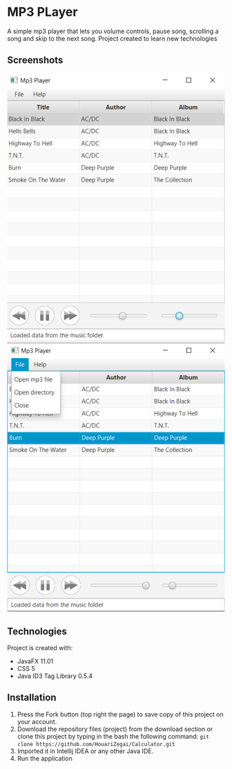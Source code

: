 # MP3 PLayer #
A simple mp3 player that lets you volume controls, pause song, scrolling a song and skip to the next song. 
Project created to learn new technologies

##  Screenshots ##
![Main window](./screenshots/Mp3Player.png)
![Options](./screenshots/Mp3Player2.png)

## Technologies ##
Project is created with:
- JavaFX 11.01
- CSS 5
- Java ID3 Tag Library 0.5.4

## Installation ##
1. Press the Fork button (top right the page) to save copy of this project on your account.
2. Download the repository files (project) from the download section or clone this project by typing in the bash the following command:
`git clone https://github.com/HouariZegai/Calculator.git`
3. Imported it in Intellij IDEA or any other Java IDE.
4. Run the application 
